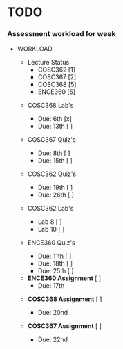# TODO

### Assessment workload for week


- WORKLOAD

  - Lecture Status
    * COSC362          [1]
    * COSC367          [2]
    * COSC368          [5]
    * ENCE360          [5]

  * COSC368 Lab's
    * Due: 6th         [x]
    * Due: 13th        [ ]

  * COSC367 Quiz's
    * Due: 8th         [ ]
    * Due: 15th        [ ]

  * COSC362 Quiz's
    * Due: 19th        [ ]
    * Due: 26th        [ ]

  * COSC362 Lab's
    * Lab 8            [ ]
    * Lab 10           [ ]

  * ENCE360 Quiz's
    * Due: 11th        [ ]
    * Due: 18th        [ ]
    * Due: 25th        [ ]

  - **ENCE360 Assignment** [ ]
    * Due: 17th

  * **COSC368 Assignment** [ ]
    * Due: 20nd

  * **COSC367 Assignment** [ ]
    * Due: 22nd
